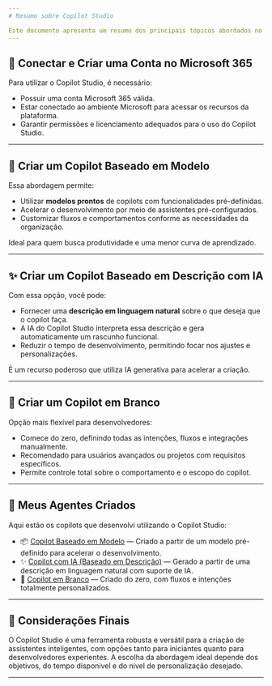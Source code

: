 ```yaml
---
# Resumo sobre Copilot Studio

Este documento apresenta um resumo dos principais tópicos abordados no uso do **Copilot Studio**, uma plataforma da Microsoft que permite criar assistentes inteligentes personalizados, com integração ao Microsoft 365 e recursos de inteligência artificial.
---
```


## 🔗 Conectar e Criar uma Conta no Microsoft 365

Para utilizar o Copilot Studio, é necessário:

- Possuir uma conta Microsoft 365 válida.
- Estar conectado ao ambiente Microsoft para acessar os recursos da plataforma.
- Garantir permissões e licenciamento adequados para o uso do Copilot Studio.

---

## 🤖 Criar um Copilot Baseado em Modelo

Essa abordagem permite:

- Utilizar **modelos prontos** de copilots com funcionalidades pré-definidas.
- Acelerar o desenvolvimento por meio de assistentes pré-configurados.
- Customizar fluxos e comportamentos conforme as necessidades da organização.

Ideal para quem busca produtividade e uma menor curva de aprendizado.

---

## ✨ Criar um Copilot Baseado em Descrição com IA

Com essa opção, você pode:

- Fornecer uma **descrição em linguagem natural** sobre o que deseja que o copilot faça.
- A IA do Copilot Studio interpreta essa descrição e gera automaticamente um rascunho funcional.
- Reduzir o tempo de desenvolvimento, permitindo focar nos ajustes e personalizações.

É um recurso poderoso que utiliza IA generativa para acelerar a criação.

---

## 📝 Criar um Copilot em Branco

Opção mais flexível para desenvolvedores:

- Comece do zero, definindo todas as intenções, fluxos e integrações manualmente.
- Recomendado para usuários avançados ou projetos com requisitos específicos.
- Permite controle total sobre o comportamento e o escopo do copilot.

---

## 🧠 Meus Agentes Criados

Aqui estão os copilots que desenvolvi utilizando o Copilot Studio:

- 📦 [Copilot Baseado em Modelo](https://copilotstudio.microsoft.com/environments/91e6ee9f-bbd5-e8ae-b3a3-0d5c7b73f4e5/bots/fc431214-fc2f-f011-8c4e-6045bd3bf252/overview) — Criado a partir de um modelo pré-definido para acelerar o desenvolvimento.
- ✨ [Copilot com IA (Baseado em Descrição)](https://copilotstudio.microsoft.com/environments/91e6ee9f-bbd5-e8ae-b3a3-0d5c7b73f4e5/bots/191c0629-fd2f-f011-8c4e-6045bd3bf252/overview) — Gerado a partir de uma descrição em linguagem natural com suporte de IA.
- 📝 [Copilot em Branco](https://copilotstudio.microsoft.com/environments/91e6ee9f-bbd5-e8ae-b3a3-0d5c7b73f4e5/bots/3d65b64c-fe2f-f011-8c4e-6045bd3bf252/overview) — Criado do zero, com fluxos e intenções totalmente personalizados.

---

## 🚀 Considerações Finais

O Copilot Studio é uma ferramenta robusta e versátil para a criação de assistentes inteligentes, com opções tanto para iniciantes quanto para desenvolvedores experientes. A escolha da abordagem ideal depende dos objetivos, do tempo disponível e do nível de personalização desejado.

---
